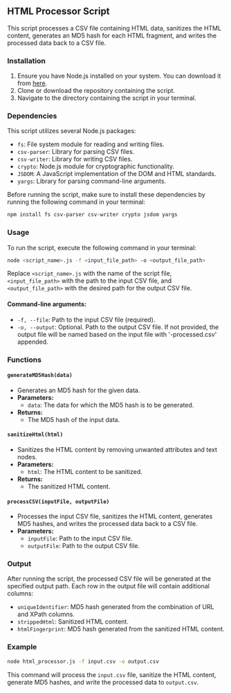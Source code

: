 ## HTML Processor Script

This script processes a CSV file containing HTML data, sanitizes the HTML content, generates an MD5 hash for each HTML fragment, and writes the processed data back to a CSV file.

### Installation

1. Ensure you have Node.js installed on your system. You can download it from [here](https://nodejs.org/).
2. Clone or download the repository containing the script.
3. Navigate to the directory containing the script in your terminal.

### Dependencies

This script utilizes several Node.js packages:

- `fs`: File system module for reading and writing files.
- `csv-parser`: Library for parsing CSV files.
- `csv-writer`: Library for writing CSV files.
- `crypto`: Node.js module for cryptographic functionality.
- `JSDOM`: A JavaScript implementation of the DOM and HTML standards.
- `yargs`: Library for parsing command-line arguments.

Before running the script, make sure to install these dependencies by running the following command in your terminal:

```bash
npm install fs csv-parser csv-writer crypto jsdom yargs
```

### Usage

To run the script, execute the following command in your terminal:

```bash
node <script_name>.js -f <input_file_path> -o <output_file_path>
```

Replace `<script_name>.js` with the name of the script file, `<input_file_path>` with the path to the input CSV file, and `<output_file_path>` with the desired path for the output CSV file.

#### Command-line arguments:

- `-f, --file`: Path to the input CSV file (required).
- `-o, --output`: Optional. Path to the output CSV file. If not provided, the output file will be named based on the input file with '-processed.csv' appended.

### Functions

#### `generateMD5Hash(data)`

- Generates an MD5 hash for the given data.
- **Parameters:**
  - `data`: The data for which the MD5 hash is to be generated.
- **Returns:** 
  - The MD5 hash of the input data.

#### `sanitizeHtml(html)`

- Sanitizes the HTML content by removing unwanted attributes and text nodes.
- **Parameters:**
  - `html`: The HTML content to be sanitized.
- **Returns:** 
  - The sanitized HTML content.

#### `processCSV(inputFile, outputFile)`

- Processes the input CSV file, sanitizes the HTML content, generates MD5 hashes, and writes the processed data back to a CSV file.
- **Parameters:**
  - `inputFile`: Path to the input CSV file.
  - `outputFile`: Path to the output CSV file.

### Output

After running the script, the processed CSV file will be generated at the specified output path. Each row in the output file will contain additional columns:

- `uniqueIdentifier`: MD5 hash generated from the combination of URL and XPath columns.
- `strippedHtml`: Sanitized HTML content.
- `htmlFingerprint`: MD5 hash generated from the sanitized HTML content.

### Example

```bash
node html_processor.js -f input.csv -o output.csv
```

This command will process the `input.csv` file, sanitize the HTML content, generate MD5 hashes, and write the processed data to `output.csv`.
